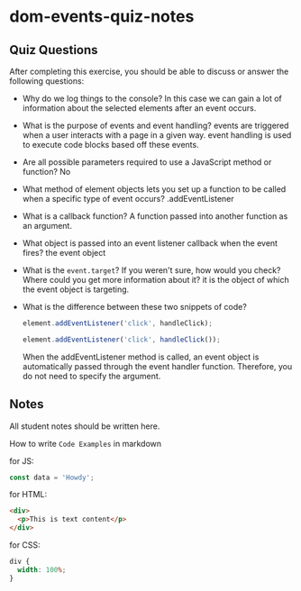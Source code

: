 # dom-events-quiz-notes

## Quiz Questions

After completing this exercise, you should be able to discuss or answer the following questions:

- Why do we log things to the console?
  In this case we can gain a lot of information about the selected elements after an event occurs.

- What is the purpose of events and event handling?
  events are triggered when a user interacts with a page in a given way. event handling is used to execute code blocks based off these events.

- Are all possible parameters required to use a JavaScript method or function?
  No

- What method of element objects lets you set up a function to be called when a specific type of event occurs?
  .addEventListener

- What is a callback function?
  A function passed into another function as an argument.

- What object is passed into an event listener callback when the event fires?
  the event object

- What is the `event.target`? If you weren't sure, how would you check? Where could you get more information about it?
  it is the object of which the event object is targeting.

- What is the difference between these two snippets of code?
  ```js
  element.addEventListener('click', handleClick);
  ```
  ```js
  element.addEventListener('click', handleClick());
  ```
  When the addEventListener method is called, an event object is automatically passed through the event handler function. Therefore, you do not need to specify the argument.

## Notes

All student notes should be written here.

How to write `Code Examples` in markdown

for JS:

```javascript
const data = 'Howdy';
```

for HTML:

```html
<div>
  <p>This is text content</p>
</div>
```

for CSS:

```css
div {
  width: 100%;
}
```
